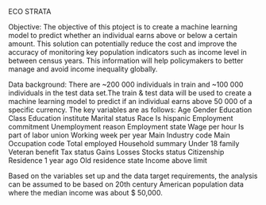 ECO STRATA 

Objective:
The objective of this ptoject is to create a machine learning model to predict whether an individual earns above or below a certain amount. This solution can potentially reduce the cost and improve the accuracy of monitoring key population 
indicators such as income level in between census years. This information will help policymakers to better manage and avoid income inequality globally.

Data background:
There are ~200 000 individuals in train and ~100 000 individuals in the test data set.The train & test data will be used to create a machine learning model to predict if an individual earns above 50 000 of a specific currency.
The key variables are as follows:
Age
Gender
Education
Class
Education institute
Marital status
Race
Is hispanic
Employment commitment
Unemployment reason
Employment state
Wage per hour
Is part of labor union
Working week per year
Main Industry code
Main Occupation code
Total employed
Household summary
Under 18 family
Veteran benefit
Tax status
Gains
Losses
Stocks status
Citizenship
Residence 1 year ago
Old residence state
Income above limit

Based on the variables set up and the data target requirements, the analysis can be assumed to be based on 20th century American population data where the median income was about $ 50,000.

